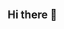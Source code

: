 ## Hi there 👋

<!--
**evesem/evesem** is a ✨ _special_ ✨ repository because its `README.md` (this file) appears on your GitHub profile.

Here are some ideas to get you started:

- 🔭 I’m currently playing dbd
- 🤔 I’m looking for teammates
- 💬 Ask me about anything you want
- 😄 Pronouns: she/her
- ⚡ Fun fact: i believe in necoarc supremacy
-->
